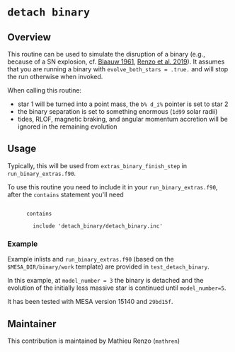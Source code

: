 # ``detach binary``

## Overview

This routine can be used to simulate the disruption of a binary (e.g.,
because of a SN explosion, cf. [Blaauw
1961](https://ui.adsabs.harvard.edu/abs/1961BAN....15..265B/abstract),
[Renzo et al.
2019](https://ui.adsabs.harvard.edu/abs/2019A%26A...624A..66R/abstract)).
It assumes that you are running a binary with `evolve_both_stars =
.true.` and will stop the run otherwise when invoked.

When calling this routine:
 * star 1 will be turned into a point mass, the `b% d_i%` pointer is
   set to star 2
 * the binary separation is set to something enormous (`1d99` solar
 radii)
 * tides, RLOF, magnetic braking, and angular momentum accretion will
   be ignored in the remaining evolution

## Usage

Typically, this will be used from `extras_binary_finish_step` in
`run_binary_extras.f90`.

To use this routine you need to include it in your `run_binary_extras.f90`,
after the `contains` statement you'll need

```Fortran

      contains

        include 'detach_binary/detach_binary.inc'
```

### Example

Example inlists and `run_binary_extras.f90` (based on the
`$MESA_DIR/binary/work` template) are provided in `test_detach_binary`. 

In this example, at `model_number = 3` the binary 
is detached and the evolution of the initially 
less massive star is continued until `model_number=5`.

It has been tested with MESA version 15140 and `29bd15f`.

## Maintainer

This contribution is maintained by Mathieu Renzo (`mathren`)
